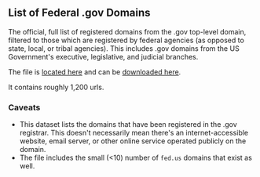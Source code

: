 ## List of Federal .gov Domains

The official, full list of registered domains from the .gov top-level domain, filtered to those which are registered by federal agencies (as opposed to state, local, or tribal agencies). This includes .gov domains from the US Government's executive, legislative, and judicial branches.  

The file is [located here](https://github.com/cisagov/dotgov-data/blob/main/current-federal.csv) and can be [downloaded here](https://raw.githubusercontent.com/cisagov/dotgov-data/main/current-federal.csv).  

It contains roughly 1,200 urls.  

### Caveats

* This dataset lists the domains that have been registered in the .gov registrar. This doesn't necessarily mean there's an internet-accessible website, email server, or other online service operated publicly on the domain.
* The file includes the small (<10) number of `fed.us` domains that exist as well.  
